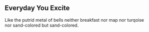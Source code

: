 Everyday You Excite
-------------------
Like the putrid metal of bells neither breakfast nor map nor turqoise  
nor sand-colored but sand-colored.  
